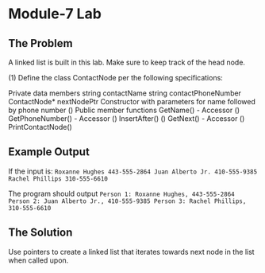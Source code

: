 # Module-7 Lab

## The Problem
A linked list is built in this lab. Make sure to keep track of the head node.

(1) Define the class ContactNode per the following specifications:

Private data members
string contactName
string contactPhoneNumber
ContactNode* nextNodePtr
Constructor with parameters for name followed by phone number ()
Public member functions
GetName() - Accessor ()
GetPhoneNumber() - Accessor ()
InsertAfter() ()
GetNext() - Accessor ()
PrintContactNode()
## Example Output
If the input is: 
```Roxanne Hughes 443-555-2864 Juan Alberto Jr. 410-555-9385 Rachel Phillips 310-555-6610```



The program should output
```Person 1: Roxanne Hughes, 443-555-2864 Person 2: Juan Alberto Jr., 410-555-9385 Person 3: Rachel Phillips, 310-555-6610```

## The Solution
Use pointers to create a linked list that iterates towards next node in the list when called upon.